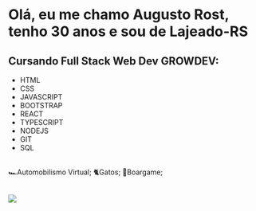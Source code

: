 <h1> Olá, eu me chamo Augusto Rost, tenho 30 anos e sou de Lajeado-RS</h1>
<h2>Cursando Full Stack Web Dev GROWDEV:</h2>
<ul>
<li>HTML</li>
  <li>CSS</li>
  <li>JAVASCRIPT</li>
  <li>BOOTSTRAP</li>
  <li>REACT</li>
  <li>TYPESCRIPT</li>
  <li>NODEJS</li>
  <li>GIT</li>
  <li>SQL</li>
  </ul>
<br>🏎️Automobilismo Virtual;  🐈Gatos; 🎲Boargame;

<br> <a href="https://instagram.com/augustorost" rel="nofollow"><img src="https://camo.githubusercontent.com/acaa286597b43c96dc02b69b90de15a65c52063e31835b763a061cc815f64bac/68747470733a2f2f696d672e736869656c64732e696f2f62616467652f2d496e7374616772616d2d2532334534343035463f7374796c653d666f722d7468652d6261646765266c6f676f3d696e7374616772616d266c6f676f436f6c6f723d7768697465" data-canonical-src="https://img.shields.io/badge/-Instagram-%23E4405F?style=for-the-badge&amp;logo=instagram&amp;logoColor=white" style="max-width: 100%;"></a>
